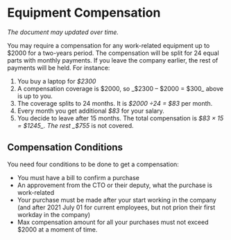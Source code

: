 # Equipment Compensation

_The document may updated over time._


You may require a compensation for any work-related equipment up to $2000 for a two-years period. The compensation will be split for 24 equal parts with monthly payments. If you leave the company earlier, the rest of payments will be held.
For instance:
1.	You buy a laptop for _$2300_
2.	A compensation coverage is $2000, so _$2300 – $2000 = $300_ above is up to you.
3.	The coverage splits to 24 months. It is _$2000 ÷24 = $83_ per month.
4.	Every month you get additional _$83_ for your salary.
5.	You decide to leave after 15 months. The total compensation is _$83 × 15 = $1245_. The rest _$755_ is not covered.


## Compensation Conditions

You need four conditions to be done to get a compensation:
* You must have a bill to confirm a purchase
* An approvement from the CTO or their deputy, what the purchase is work-related
* Your purchase must be made after your start working in the company (and after 2021 July 01 for current employees, but not prion their first workday in the company)
* Max compensation amount for all your purchases must not exceed $2000 at a moment of time.
